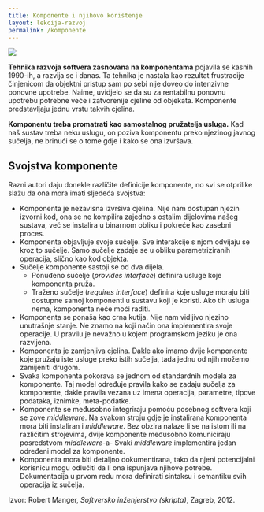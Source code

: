 ```yaml
---
title: Komponente i njihovo korištenje
layout: lekcija-razvoj
permalink: /komponente
---
```


![](https://upload.wikimedia.org/wikipedia/commons/thumb/6/65/Lines_of_the_IBM_Building%2C_Buenos_Aires_%286476065839%29.jpg/1024px-Lines_of_the_IBM_Building%2C_Buenos_Aires_%286476065839%29.jpg)

**Tehnika razvoja softvera zasnovana na komponentama** pojavila se kasnih 1990-ih, a razvija se i danas. Ta tehnika je nastala kao rezultat frustracije činjenicom da objektni pristup sam po sebi nije doveo do intenzivne ponovne upotrebe. Naime, uvidjelo se da su za rentabilnu ponovnu upotrebu potrebne veće i zatvorenije cjeline od objekata. Komponente predstavljaju jednu vrstu takvih cjelina.

**Komponentu treba promatrati kao samostalnog pružatelja usluga.** Kad naš sustav treba neku uslugu, on poziva komponentu preko njezinog javnog sučelja, ne brinući se o tome gdje i kako se ona izvršava.

## Svojstva komponente

Razni autori daju donekle različite definicije komponente, no svi se otprilike slažu da ona mora imati sljedeća svojstva:

- Komponenta je nezavisna izvršiva cjelina. Nije nam dostupan njezin izvorni kod, ona se ne kompilira zajedno s ostalim dijelovima našeg sustava, već se instalira u binarnom obliku i pokreće kao zasebni proces.
- Komponenta objavljuje svoje sučelje. Sve interakcije s njom odvijaju se kroz to sučelje. Samo sučelje zadaje se u obliku parametriziranih operacija, slično kao kod objekta.
- Sučelje komponente sastoji se od dva dijela.
  - Ponuđeno sučelje (*provides interface*) definira usluge koje komponenta pruža.
  - Traženo sučelje (*requires interface*) definira koje usluge moraju biti dostupne samoj komponenti u sustavu koji je koristi. Ako tih usluga nema, komponenta neće moći raditi.
- Komponenta se ponaša kao crna kutija. Nije nam vidljivo njezino unutrašnje stanje. Ne znamo na koji način ona implementira svoje operacije. U pravilu je nevažno u kojem programskom jeziku je ona razvijena.
- Komponenta je zamjenjiva cjelina. Dakle ako imamo dvije komponente koje pružaju iste usluge preko istih sučelja, tada jednu od njih možemo zamijeniti drugom.
- Svaka komponenta pokorava se jednom od standardnih modela za komponente. Taj model određuje pravila kako se zadaju sučelja za komponente, dakle pravila vezana uz imena operacija, parametre, tipove podataka, iznimke, meta-podatke.
- Komponente se međusobno integriraju pomoću posebnog softvera koji se zove *middleware*. Na svakom stroju gdje je instalirana komponenta mora biti instaliran i *middleware*. Bez obzira nalaze li se na istom ili na različitim strojevima, dvije komponente međusobno komuniciraju posredstvom *middleware*-a- Svaki *middleware* implementira jedan određeni model za komponente.
- Komponenta mora biti detaljno dokumentirana, tako da njeni potencijalni korisnicu mogu odlučiti da li ona ispunjava njihove potrebe. Dokumentacija u prvom redu mora definirati sintaksu i semantiku svih operacija iz sučelja.


Izvor: Robert Manger, *Softversko inženjerstvo (skripta)*, Zagreb, 2012.
